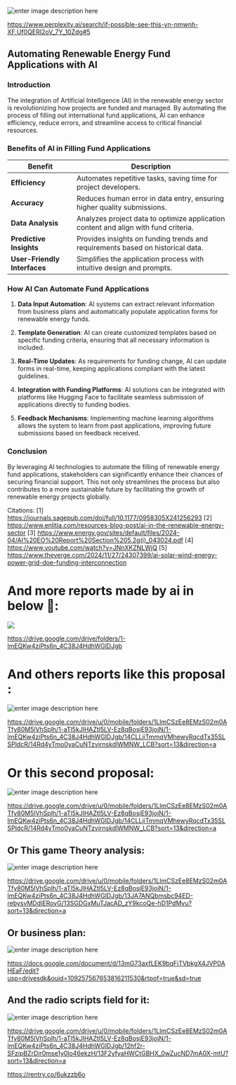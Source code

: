 ![enter image description here](https://i.sstatic.net/gwjLPoaI.png)


https://www.perplexity.ai/search/if-possible-see-this-yn-nmwnh-XF.Uf0QERI2oV_7Y_10Zdg#5

## Automating Renewable Energy Fund Applications with AI

### Introduction
The integration of Artificial Intelligence (AI) in the renewable energy sector is revolutionizing how projects are funded and managed. By automating the process of filling out international fund applications, AI can enhance efficiency, reduce errors, and streamline access to critical financial resources.

### Benefits of AI in Filling Fund Applications
| **Benefit**                     | **Description**                                                                 |
|----------------------------------|---------------------------------------------------------------------------------|
| **Efficiency**                  | Automates repetitive tasks, saving time for project developers.                 |
| **Accuracy**                    | Reduces human error in data entry, ensuring higher quality submissions.          |
| **Data Analysis**               | Analyzes project data to optimize application content and align with fund criteria. |
| **Predictive Insights**         | Provides insights on funding trends and requirements based on historical data.   |
| **User-Friendly Interfaces**    | Simplifies the application process with intuitive design and prompts.            |

### How AI Can Automate Fund Applications
1. **Data Input Automation**: AI systems can extract relevant information from business plans and automatically populate application forms for renewable energy funds.
  
2. **Template Generation**: AI can create customized templates based on specific funding criteria, ensuring that all necessary information is included.

3. **Real-Time Updates**: As requirements for funding change, AI can update forms in real-time, keeping applications compliant with the latest guidelines.

4. **Integration with Funding Platforms**: AI solutions can be integrated with platforms like Hugging Face to facilitate seamless submission of applications directly to funding bodies.

5. **Feedback Mechanisms**: Implementing machine learning algorithms allows the system to learn from past applications, improving future submissions based on feedback received.

### Conclusion
By leveraging AI technologies to automate the filling of renewable energy fund applications, stakeholders can significantly enhance their chances of securing financial support. This not only streamlines the process but also contributes to a more sustainable future by facilitating the growth of renewable energy projects globally.

Citations:
[1] https://journals.sagepub.com/doi/full/10.1177/0958305X241256293
[2] https://www.enlitia.com/resources-blog-post/ai-in-the-renewable-energy-sector
[3] https://www.energy.gov/sites/default/files/2024-04/AI%20EO%20Report%20Section%205.2g(i)_043024.pdf
[4] https://www.youtube.com/watch?v=JNnXKZNLWjQ
[5] https://www.theverge.com/2024/11/27/24307399/ai-solar-wind-energy-power-grid-doe-funding-interconnection



# And more reports made by ai in below 📁:

![](https://i.sstatic.net/3KVnjbil.jpg)

https://drive.google.com/drive/folders/1-lmEQKw4ziPts6n_4C38J4HdhWGlDJgb

# And others reports like this proposal :

![enter image description here](https://i.sstatic.net/2dCAqqM6.jpg)

https://drive.google.com/drive/u/0/mobile/folders/1LlmCSzEe8EMzS02m0ATfy80M5lVhSplh/1-aTl5kJlHAZtl5LV-Ez8qBosjE93jojN/1-lmEQKw4ziPts6n_4C38J4HdhWGlDJgb/14CLLjiTmmqVMhewyRqcdTx35SLSPldcR/14Rd4yTmo0yaCuNTzvirnskdlWMNW_LCB?sort=13&direction=a

# Or this second proposal:
![enter image description here](https://i.sstatic.net/vEB150o7.jpg)

https://drive.google.com/drive/u/0/mobile/folders/1LlmCSzEe8EMzS02m0ATfy80M5lVhSplh/1-aTl5kJlHAZtl5LV-Ez8qBosjE93jojN/1-lmEQKw4ziPts6n_4C38J4HdhWGlDJgb/14CLLjiTmmqVMhewyRqcdTx35SLSPldcR/14Rd4yTmo0yaCuNTzvirnskdlWMNW_LCB?sort=13&direction=a

 ## Or This game Theory analysis:

![enter image description here](https://i.sstatic.net/Y0YK7ox7.jpg)

https://drive.google.com/drive/u/0/mobile/folders/1LlmCSzEe8EMzS02m0ATfy80M5lVhSplh/1-aTl5kJlHAZtl5LV-Ez8qBosjE93jojN/1-lmEQKw4ziPts6n_4C38J4HdhWGlDJgb/13JA7ANQbmsbc94ED-rebysvMDdIERovG/13SGDGxMuTJacAD_zY9kcoQe-hD1PdMvu?sort=13&direction=a

## Or business plan:
![enter image description here](https://i.sstatic.net/pB3A4INf.jpg)

https://docs.google.com/document/d/13mG73axfLEK9bqFiTVbkgX4JVP0AHEaF/edit?usp=drivesdk&ouid=109257567653816211530&rtpof=true&sd=true

 ## And the radio scripts  field for it:
 ![enter image description here](https://i.sstatic.net/1KP6fxw3.jpg)

https://drive.google.com/drive/u/0/mobile/folders/1LlmCSzEe8EMzS02m0ATfy80M5lVhSplh/1-aTl5kJlHAZtl5LV-Ez8qBosjE93jojN/1-lmEQKw4ziPts6n_4C38J4HdhWGlDJgb/12hf2r-SFzipBZrDir0mse1y0lo46ekzH/13F2yfyaHWCtGBHX_0wZucND7mA0X-mtU?sort=13&direction=a


 


 
https://rentry.co/6ukzzb6o
